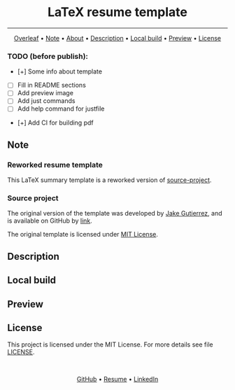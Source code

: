 <h1 align="center">
  LaTeX resume template
</h1>

<hr>

<p align="center">
  <a href="#">Overleaf</a> •
  <a href="#note">Note</a> •
  <a href="#about">About</a> •
  <a href="#description">Description</a> •
  <a href="#local-build">Local build</a> •
  <a href="#preview">Preview</a> •
  <a href="#license">License</a>
</p>

### TODO (before publish):

- [+] Some info about template
- [ ] Fill in README sections
- [ ] Add preview image
- [ ] Add just commands
- [ ] Add help command for justfile
- [+] Add CI for building pdf


## Note
### Reworked resume template
This LaTeX summary template is a reworked version of [source-project](#source-project).

### Source project
The original version of the template was developed by [Jake Gutierrez](https://github.com/jakegut),
and is available on GitHub by [link](https://github.com/jakegut/resume).

The original template is licensed under [MIT License](https://github.com/jakegut/resume/blob/master/LICENSE).

## Description


## Local build


## Preview

## License
This project is licensed under the MIT License. For more details see file [LICENSE](./LICENSE).

<br>
<p align="center">
  <a href="https://github.com/mrKazzila">GitHub</a> •
  <a href="https://mrkazzila.github.io/resume/">Resume</a> •
  <a href="https://www.linkedin.com/in/i-kazakov/">LinkedIn</a>
</p>

